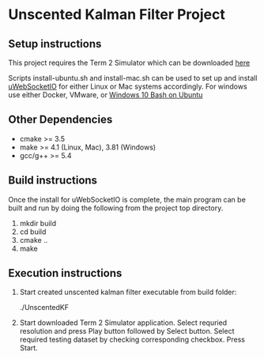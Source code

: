 # Unscented Kalman Filter Project

## Setup instructions

This project requires the Term 2 Simulator which can be downloaded [here](https://github.com/udacity/self-driving-car-sim/releases)

Scripts install-ubuntu.sh and install-mac.sh can be used to set up and install [uWebSocketIO](https://github.com/uWebSockets/uWebSockets) for either Linux or Mac systems accordingly. For windows use either Docker, VMware, or [Windows 10 Bash on Ubuntu](https://www.howtogeek.com/249966/how-to-install-and-use-the-linux-bash-shell-on-windows-10/)


## Other Dependencies

* cmake >= 3.5
* make >= 4.1 (Linux, Mac), 3.81 (Windows)
* gcc/g++ >= 5.4


## Build instructions

Once the install for uWebSocketIO is complete, the main program can be built and run by doing the following from the project top directory.

1. mkdir build
2. cd build
3. cmake ..
4. make


## Execution instructions

1. Start created unscented kalman filter executable from build folder:
  
   ./UnscentedKF
   
2. Start downloaded Term 2 Simulator application. Select requried resolution and press Play button followed by Select button. Select required testing dataset by checking corresponding checkbox. Press Start. 
